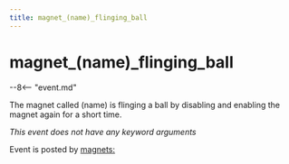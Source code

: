 ```yaml
---
title: magnet_(name)_flinging_ball
---
```


# magnet_(name)\_flinging_ball


--8<-- "event.md"

The magnet called (name) is flinging a ball by disabling and enabling
the magnet again for a short time.

*This event does not have any keyword arguments*

Event is posted by [magnets:](../config/magnets.md)
